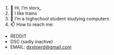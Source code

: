 1. 👋 Hi, I’m storx_
2. 👀 I like trains
3. 🌱 I’m a highschool student studying computers 
4. 📫 How to reach me:
          
- REDDIT
- DSC (sadly inactive)
- EMAIL: dxxlswrd@gmail.com

<!---
dxxl/dxxl is a ✨ special ✨ repository because its `README.md` (this file) appears on your GitHub profile.
You can click the Preview link to take a look at your changes.
--->
